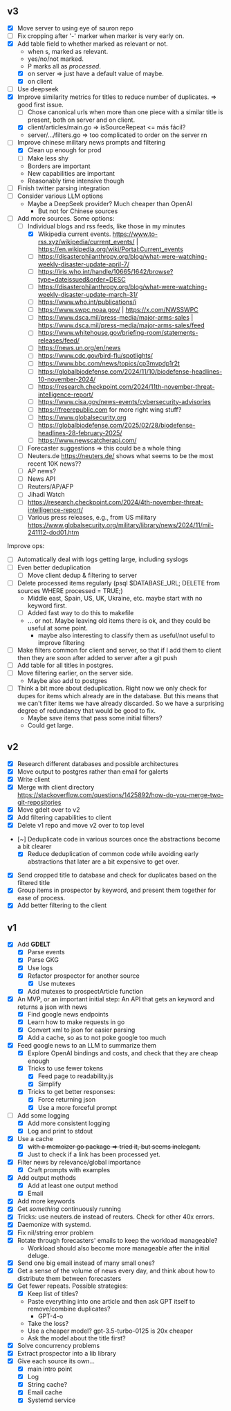 ## v3

- [x] Move server to using eye of sauron repo
- [ ] Fix cropping after '-' marker when marker is very early on.
- [x] Add table field to whether marked as relevant or not.
  - when s, marked as relevant.
  - yes/no/not marked.
  - P marks all as *processed*.
  - [x] on server => just have a default value of maybe.
  - [x] on client
- [ ] Use deepseek
- [x] Improve similarity metrics for titles to reduce number of duplicates. => good first issue.
  - [ ] Chose canonical urls when more than one piece with a similar title is present, both on server and on client.
  - [x] client/articles/main.go => isSourceRepeat <= más fácil?
  - server/.../filters.go => too complicated to order on the server rn
- [ ] Improve chinese military news prompts and filtering
  - [x] Clean up enough for prod
  - [ ] Make less shy
  - Borders are important
  - New capabilities are important
  - Reasonably time intensive though
- [ ] Finish twitter parsing integration
- [ ] Consider various LLM options
  - Maybe a DeepSeek provider? Much cheaper than OpenAI
    - But not for Chinese sources
- [ ] Add more sources. Some options:
  - [ ] Individual blogs and rss feeds, like those in my minutes
    - [x] Wikipedia current events. <https://www.to-rss.xyz/wikipedia/current_events/> | <https://en.wikipedia.org/wiki/Portal:Current_events>
    - [ ] <https://disasterphilanthropy.org/blog/what-were-watching-weekly-disaster-update-april-7/>
    - [ ] <https://iris.who.int/handle/10665/1642/browse?type=dateissued&order=DESC>
    - [ ] <https://disasterphilanthropy.org/blog/what-were-watching-weekly-disaster-update-march-31/>
    - [ ] <https://www.who.int/publications/i>
    - [ ] <https://www.swpc.noaa.gov/> | <https://x.com/NWSSWPC>
    - [ ] <https://www.dsca.mil/press-media/major-arms-sales> | <https://www.dsca.mil/press-media/major-arms-sales/feed>
    - [ ] <https://www.whitehouse.gov/briefing-room/statements-releases/feed/>
    - [ ] <https://news.un.org/en/news>
    - [ ] <https://www.cdc.gov/bird-flu/spotlights/>
    - [ ] <https://www.bbc.com/news/topics/cp3mvpdp1r2t>
    - [ ] <https://globalbiodefense.com/2024/11/10/biodefense-headlines-10-november-2024/>
    - [ ] <https://research.checkpoint.com/2024/11th-november-threat-intelligence-report/>
    - [ ] <https://www.cisa.gov/news-events/cybersecurity-advisories>
    - [ ] <https://freerepublic.com> for more right wing stuff?
    - [ ] <https://www.globalsecurity.org>
    - [ ] <https://globalbiodefense.com/2025/02/28/biodefense-headlines-28-february-2025/>
    - [ ] <https://www.newscatcherapi.com/>
  - [ ] Forecaster suggestions => this could be a whole thing
  - [ ] Neuters.de <https://neuters.de/> shows what seems to be the most recent 10K news??
  - [ ] AP news?
  - [ ] News API
  - [ ] Reuters/AP/AFP
  - [ ] Jihadi Watch
  - [ ] https://research.checkpoint.com/2024/4th-november-threat-intelligence-report/
  - [ ] Various press releases, e.g., from US military <https://www.globalsecurity.org/military/library/news/2024/11/mil-241112-dod01.htm>

Improve ops:

- [ ] Automatically deal with logs getting large, including syslogs
- [ ] Even better deduplication
  - [ ] Move client dedup & filtering to server
- [ ] Delete processed items regularly (psql $DATABASE_URL; DELETE from sources WHERE processed = TRUE;)
   - Middle east, Spain, US, UK, Ukraine, etc. maybe start with no keyword first.
   - [ ] Added fast way to do this to makefile
   - ... or not. Maybe leaving old items there is ok, and they could be useful at some point.
     - maybe also interesting to classify them as useful/not useful to improve filtering
- [ ] Make filters common for client and server, so that if I add them to client then they are soon after added to server after a git push
- [ ] Add table for all titles in postgres.
- [ ] Move filtering earlier, on the server side.
  - Maybe also add to postgres
- [ ] Think a bit more about deduplication. Right now we only check for dupes for items which already are in the database. But this means that we can't filter items we have already discarded. So we have a surprising degree of redundancy that would be good to fix.
  - Maybe save items that pass some initial filters?
  - Could get large.

## v2

- [x] Research different databases and possible architectures
- [x] Move output to postgres rather than email for galerts
- [x] Write client
- [x] Merge with client directory <https://stackoverflow.com/questions/1425892/how-do-you-merge-two-git-repositories>
- [x] Move gdelt over to v2
- [x] Add filtering capabilities to client
- [x] Delete v1 repo and move v2 over to top level
- [~] Deduplicate code in various sources once the abstractions become a bit clearer
  - [x] Reduce deduplication of common code while avoiding early abstractions that later are a bit expensive to get over.
- [x] Send cropped title to database and check for duplicates based on the filtered title
- [x] Group items in prospector by keyword, and present them together for ease of process.
- [x] Add better filtering to the client

## v1 

- [x] Add **GDELT**
  - [x] Parse events
  - [x] Parse GKG
  - [x] Use logs
  - [x] Refactor prospector for another source
    - [x] Use mutexes
  - [x] Add mutexes to prospectArticle function
- [x] An MVP, or an important initial step: An API that gets an keyword and returns a json with news
  - [x] Find google news endpoints
  - [x] Learn how to make requests in go
  - [x] Convert xml to json for easier parsing
  - [x] Add a cache, so as to not poke google too much
- [x] Feed google news to an LLM to summarize them
  - [x] Explore OpenAI bindings and costs, and check that they are cheap enough
  - [x] Tricks to use fewer tokens
    - [x] Feed page to readability.js 
    - [x] Simplify 
  - [x] Tricks to get better responses:
    - [x] Force returning json
    - [x] Use a more forceful prompt
- [ ] Add some logging
  - [x] Add more consistent logging
  - [x] Log and print to stdout
- [x] Use a cache 
  - [x] ~~with a memoizer go package => tried it, but seems inelegant.~~
  - [x] Just to check if a link has been processed yet.
- [x] Filter news by relevance/global importance
  - [x] Craft prompts with examples
- [x] Add output methods
  - [x] Add at least one output method
  - [x] Email
- [x] Add more keywords
- [x] Get *something* continuously running
- [x] Tricks: use neuters.de instead of reuters. Check for other 40x errors.
- [x] Daemonize with systemd.
- [x] Fix nil/string error problem
- [x] Rotate through forecasters' emails to keep the workload manageable?
  - Workload should also become more manageable after the initial deluge.
- [x] Send one big email instead of many small ones?
- [x] Get a sense of the volume of news every day, and think about how to distribute them between forecasters
- [x] Get fewer repeats. Possible strategies:
  - [x] Keep list of titles?
  - Paste everything into one article and then ask GPT itself to remove/combine duplicates?
    - GPT-4-o
  - Take the loss?
  - Use a cheaper model? gpt-3.5-turbo-0125 is 20x cheaper
  - Ask the model about the title first?
- [x] Solve concurrency problems
- [x] Extract prospector into a lib library
- [x] Give each source its own...
  - [x] main intro point 
  - [x] Log
  - [x] String cache?
  - [x] Email cache
  - [x] Systemd service
